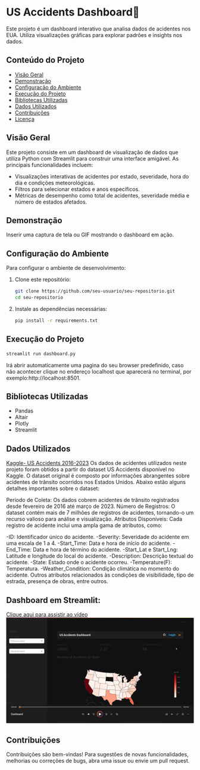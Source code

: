 # US Accidents Dashboard🚗

Este projeto é um dashboard interativo que analisa dados de acidentes nos EUA. Utiliza visualizações gráficas para explorar padrões e insights nos dados.

## Conteúdo do Projeto

- [Visão Geral](#visão-geral)
- [Demonstração](#demonstração)
- [Configuração do Ambiente](#configuração-do-ambiente)
- [Execução do Projeto](#execução-do-projeto)
- [Bibliotecas Utilizadas](#bibliotecas-utilizadas)
- [Dados Utilizados](#dados-utilizados)
- [Contribuições](#contribuições)
- [Licença](#licença)

## Visão Geral

Este projeto consiste em um dashboard de visualização de dados que utiliza Python com Streamlit para construir uma interface amigável. As principais funcionalidades incluem:

- Visualizações interativas de acidentes por estado, severidade, hora do dia e condições meteorológicas.
- Filtros para selecionar estados e anos específicos.
- Métricas de desempenho como total de acidentes, severidade média e número de estados afetados.

## Demonstração

Inserir uma captura de tela ou GIF mostrando o dashboard em ação.

## Configuração do Ambiente

Para configurar o ambiente de desenvolvimento:

1. Clone este repositório:

   ```bash
   git clone https://github.com/seu-usuario/seu-repositorio.git
   cd seu-repositorio
   ```
2. Instale as dependências necessárias:

   ```bash
   pip install -r requirements.txt
   ```
## Execução do Projeto
```bash
streamlit run dashboard.py
```
Irá abrir automaticamente uma pagina do seu browser predefinido, caso não acontecer clique no endereço localhost que aparecerá no terminal, por exemplo:http://localhost:8501.

## Bibliotecas Utilizadas

- Pandas
- Altair
- Plotly
- Streamlit

## Dados Utilizados
[Kaggle- US Accidents 2016-2023](https://www.kaggle.com/datasets/sobhanmoosavi/us-accidents)
Os dados de acidentes utilizados neste projeto foram obtidos a partir do dataset US Accidents disponível no Kaggle. O dataset original é composto por informações abrangentes sobre acidentes de trânsito ocorridos nos Estados Unidos. Abaixo estão alguns detalhes importantes sobre o dataset:

Período de Coleta: Os dados cobrem acidentes de trânsito registrados desde fevereiro de 2016 até março de 2023.
Número de Registros: O dataset contém mais de 7 milhões de registros de acidentes, tornando-o um recurso valioso para análise e visualização.
Atributos Disponíveis: Cada registro de acidente inclui uma ampla gama de atributos, como:

-ID: Identificador único do acidente.
-Severity: Severidade do acidente em uma escala de 1 a 4.
-Start_Time: Data e hora de início do acidente.
-End_Time: Data e hora de término do acidente.
-Start_Lat e Start_Lng: Latitude e longitude do local do acidente.
-Description: Descrição textual do acidente.
-State: Estado onde o acidente ocorreu.
-Temperature(F): Temperatura.
-Weather_Condition: Condição climática no momento do acidente.
Outros atributos relacionados às condições de visibilidade, tipo de estrada, presença de obras, entre outros.

## Dashboard em Streamlit:

[Clique aqui para assistir ao vídeo](Dashboard/assets/Dashboard.mp4)
![Descrição do vídeo](Dashboard/assets/thumbnail.png)

## Contribuições
Contribuições são bem-vindas! Para sugestões de novas funcionalidades, melhorias ou correções de bugs, abra uma issue ou envie um pull request.

